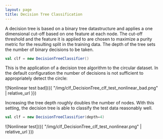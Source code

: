 ```yaml
---
layout: page
title: Decision Tree Classification
---
```


A decision tree is based on a binary tree datastructure and applies a one dimensional cut-off based on one feature at each node. The cut-off threshold and the feature it is applied to are chosen to maximize a purity metric for the resulting split in the training data. The depth of the tree sets the number of binary decisions to be taken.

```scala
val clf = new DecisionTreeClassifier()
```

This is the application of a decision tree algorithm to the circular dataset. In the default configuration the number of decisions is not sufficient to appropriately detect the circle:

![Nonlinear test bad]({{ "/img/clf_DecisionTree_clf_test_nonlinear_bad.png" | relative_url }})

Increasing the tree depth roughly doubles the number of nodes. With this setting, the decision tree is able to classify the test data reasonably well.

```scala
val clf = new DecisionTreeClassifier(depth=4)
```

![Nonlinear test]({{ "/img/clf_DecisionTree_clf_test_nonlinear.png" | relative_url }})
